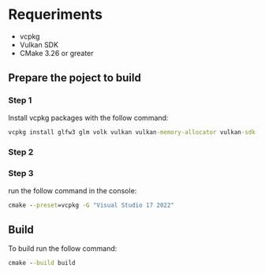 # Requeriments

- vcpkg
- Vulkan SDK
- CMake 3.26 or greater

## Prepare the poject to build

### Step 1
Install vcpkg packages with the follow command:

```cmd
vcpkg install glfw3 glm volk vulkan vulkan-memory-allocator vulkan-sdk-components tinygltf 
```
### Step 2 

### Step 3
run the follow command in the console:
```cmd
cmake --preset=vcpkg -G "Visual Studio 17 2022"
```
## Build
To build run the follow command:
```cmd
cmake --build build
```